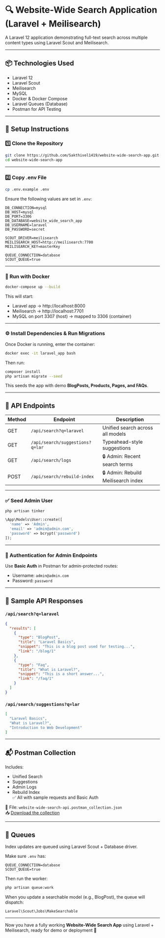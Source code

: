 
# 🔍 Website-Wide Search Application (Laravel + Meilisearch)

A Laravel 12 application demonstrating full-text search across multiple content types using Laravel Scout and Meilisearch.

---

## 📦 Technologies Used

- Laravel 12
- Laravel Scout
- Meilisearch
- MySQL
- Docker & Docker Compose
- Laravel Queues (Database)
- Postman for API Testing

---

## 🚀 Setup Instructions

### 1️⃣ Clone the Repository

```bash
git clone https://github.com/Sakthivel1419/website-wide-search-app.git
cd website-wide-search-app
```

---

### 2️⃣ Copy .env File

```bash
cp .env.example .env
```

Ensure the following values are set in `.env`:

```env
DB_CONNECTION=mysql
DB_HOST=mysql
DB_PORT=3306
DB_DATABASE=website_wide_search_app
DB_USERNAME=laravel
DB_PASSWORD=secret

SCOUT_DRIVER=meilisearch
MEILISEARCH_HOST=http://meilisearch:7700
MEILISEARCH_KEY=masterKey

QUEUE_CONNECTION=database
SCOUT_QUEUE=true
```

---

### 🐳 Run with Docker

```bash
docker-compose up --build
```

This will start:

- Laravel app → http://localhost:8000  
- Meilisearch → http://localhost:7701  
- MySQL on port 3307 (host) → mapped to 3306 (container)

---

### ⚙️ Install Dependencies & Run Migrations

Once Docker is running, enter the container:

```bash
docker exec -it laravel_app bash
```

Then run:

```bash
composer install
php artisan migrate --seed
```

This seeds the app with demo **BlogPosts, Products, Pages, and FAQs**.

---

## 📡 API Endpoints

| Method | Endpoint                            | Description                              |
|--------|-------------------------------------|------------------------------------------|
| GET    | `/api/search?q=laravel`             | Unified search across all models         |
| GET    | `/api/search/suggestions?q=lar`     | Typeahead-style suggestions              |
| GET    | `/api/search/logs`                  | 🔒 Admin: Recent search terms             |
| POST   | `/api/search/rebuild-index`         | 🔒 Admin: Rebuild Meilisearch index       |

---

### ✅ Seed Admin User

```bash
php artisan tinker
```

```php
\App\Models\User::create([
  'name' => 'Admin',
  'email' => 'admin@admin.com',
  'password' => bcrypt('password')
]);
```

---

### 🔐 Authentication for Admin Endpoints

Use **Basic Auth** in Postman for admin-protected routes:

- Username: `admin@admin.com`  
- Password: `password`  

---

## 🧪 Sample API Responses

### `/api/search?q=laravel`

```json
{
  "results": [
    {
      "type": "BlogPost",
      "title": "Laravel Basics",
      "snippet": "This is a blog post used for testing...",
      "link": "/blog/1"
    },
    {
      "type": "Faq",
      "title": "What is Laravel?",
      "snippet": "This is a short answer...",
      "link": "/faq/1"
    }
  ]
}
```

### `/api/search/suggestions?q=lar`

```json
[
  "Laravel Basics",
  "What is Laravel?",
  "Introduction to Web Development"
]
```

---

## 📬 Postman Collection

Includes:
- Unified Search
- Suggestions
- Admin Logs
- Rebuild Index  
✅ All with sample requests and Basic Auth

📁 File: `website-wide-search-api.postman_collection.json`  
📥 [Download the collection](WebsiteWideSearchApp.postman_collection.json)

---

## 🔁 Queues

Index updates are queued using Laravel Scout + Database driver.

Make sure `.env` has:

```env
QUEUE_CONNECTION=database
SCOUT_QUEUE=true
```

Then run the worker:

```bash
php artisan queue:work
```

When you update a searchable model (e.g., BlogPost), the queue will dispatch:

```
Laravel\Scout\Jobs\MakeSearchable
```

---

Now you have a fully working **Website-Wide Search App** using Laravel + Meilisearch, ready for demo or deployment 🎉
